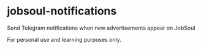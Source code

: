 # jobsoul-notifications
Send Telegram notifications when new advertisements appear on JobSoul

For personal use and learning purposes only.
